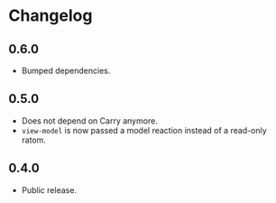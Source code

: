 # Changelog

## 0.6.0

- Bumped dependencies.

## 0.5.0

- Does not depend on Carry anymore.
- `view-model` is now passed a model reaction instead of a read-only ratom.

## 0.4.0

- Public release.